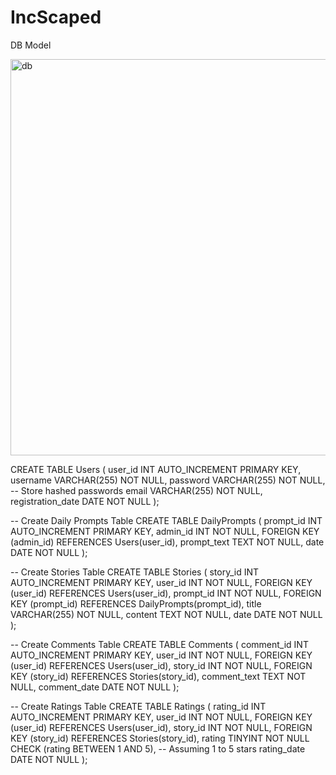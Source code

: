 # IncScaped


DB Model

<img width="634" alt="db" src="https://github.com/Haralds-A/IncScaped/assets/111415613/6960fd5e-63f7-44e8-8408-3d3779d7a124">


CREATE TABLE Users (
    user_id INT AUTO_INCREMENT PRIMARY KEY,
    username VARCHAR(255) NOT NULL,
    password VARCHAR(255) NOT NULL, -- Store hashed passwords
    email VARCHAR(255) NOT NULL,
    registration_date DATE NOT NULL
);

-- Create Daily Prompts Table
CREATE TABLE DailyPrompts (
    prompt_id INT AUTO_INCREMENT PRIMARY KEY,
    admin_id INT NOT NULL,
    FOREIGN KEY (admin_id) REFERENCES Users(user_id),
    prompt_text TEXT NOT NULL,
    date DATE NOT NULL
);

-- Create Stories Table
CREATE TABLE Stories (
    story_id INT AUTO_INCREMENT PRIMARY KEY,
    user_id INT NOT NULL,
    FOREIGN KEY (user_id) REFERENCES Users(user_id),
    prompt_id INT NOT NULL,
    FOREIGN KEY (prompt_id) REFERENCES DailyPrompts(prompt_id),
    title VARCHAR(255) NOT NULL,
    content TEXT NOT NULL,
    date DATE NOT NULL
);

-- Create Comments Table
CREATE TABLE Comments (
    comment_id INT AUTO_INCREMENT PRIMARY KEY,
    user_id INT NOT NULL,
    FOREIGN KEY (user_id) REFERENCES Users(user_id),
    story_id INT NOT NULL,
    FOREIGN KEY (story_id) REFERENCES Stories(story_id),
    comment_text TEXT NOT NULL,
    comment_date DATE NOT NULL
);

-- Create Ratings Table
CREATE TABLE Ratings (
    rating_id INT AUTO_INCREMENT PRIMARY KEY,
    user_id INT NOT NULL,
    FOREIGN KEY (user_id) REFERENCES Users(user_id),
    story_id INT NOT NULL,
    FOREIGN KEY (story_id) REFERENCES Stories(story_id),
    rating TINYINT NOT NULL CHECK (rating BETWEEN 1 AND 5), -- Assuming 1 to 5 stars
    rating_date DATE NOT NULL
);

